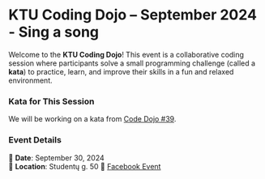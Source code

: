# KTU Coding Dojo – September 2024 - Sing a song

Welcome to the **KTU Coding Dojo**! This event is a collaborative coding session where participants solve a small programming challenge (called a **kata**) to practice, learn, and improve their skills in a fun and relaxed environment.

### Kata for This Session

We will be working on a kata from [Code Dojo #39](https://github.com/sleepyfox/code-dojo-39/tree/master).

### Event Details

📅 **Date**: September 30, 2024  
📍 **Location**: Studentų g. 50
🔗 [Facebook Event](https://www.facebook.com/events/548135124329398)